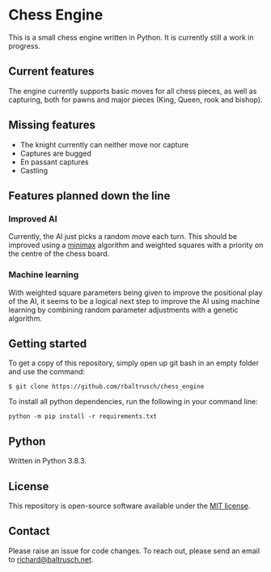 # Chess Engine

This is a small chess engine written in Python. It is currently still a work in progress.

## Current features

The engine currently supports basic moves for all chess pieces, as well as capturing, both for pawns and major pieces (King, Queen, rook and bishop).

## Missing features

- The knight currently can neither move nor capture
- Captures are bugged
- En passant captures
- Castling

## Features planned down the line

### Improved AI

Currently, the AI just picks a random move each turn. This should be improved using a [minimax](https://en.wikipedia.org/wiki/Minimax) algorithm and weighted squares with a priority on the centre of the chess board.

### Machine learning

With weighted square parameters being given to improve the positional play of the AI, it seems to be a logical next step to improve the AI using machine learning by combining random parameter adjustments with a genetic algorithm.

## Getting started

To get a copy of this repository, simply open up git bash in an empty folder and use the command:

    $ git clone https://github.com/rbaltrusch/chess_engine

To install all python dependencies, run the following in your command line:

    python -m pip install -r requirements.txt

## Python

Written in Python 3.8.3.

## License

This repository is open-source software available under the [MIT license](https://github.com/rbaltrusch/chess_engine/blob/master/LICENSE).

## Contact

Please raise an issue for code changes. To reach out, please send an email to richard@baltrusch.net.
